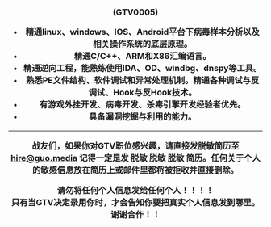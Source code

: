 <h3 align="center"Anti-virus engineer｜反病毒⼯程师</h3>
<p align="center">(GTV0005)</p>
     
- 精通linux、windows、IOS、Android平台下病毒样本分析以及相关操作系统的底层原理。
- 精通C/C++、ARM和X86汇编语⾔。
- 精通逆向⼯程，能熟练使⽤IDA、OD、windbg、dnspy等⼯具。
- 熟悉PE⽂件结构、软件调试和异常处理机制。精通各种调试与反调试、Hook与反Hook技术。
- 有游戏外挂开发、病毒开发、杀毒引擎开发经验者优先。
- 具备漏洞挖掘与利⽤的能⼒。
   
---
战友们，如果你对GTV职位感兴趣，请直接发脱敏简历至<hire@guo.media>
记得一定是发 **脱敏** **脱敏** **脱敏** 简历。任何关于个人的敏感信息放在简历上或邮件里都将被拒收并直接删除。   
   
**请勿将任何个人信息发给任何个人！！！！**   
只有当GTV决定录用你时，才会告知你要把真实个人信息发到哪里。谢谢合作！！
